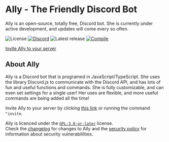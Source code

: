 # Ally - The Friendly Discord Bot

Ally is an open-source, totally free, Discord bot.  She is currently under
active development, and updates will come every so often.

![License](https://img.shields.io/github/license/allydiscord/ally)
[![Discord](https://img.shields.io/discord/457326122066116609?color=7289da&label=discord&logo=discord&link=https://discord.gg/dbXzRek)](https://discord.gg/dbXzRek)
![Latest release](https://img.shields.io/github/v/release/allydiscord/ally?label=latest%20release&logo=github&link=https://github.com/allydiscord/ally/releases)
[![Compile](https://github.com/allydiscord/ally/actions/workflows/buildts.yml/badge.svg?event=push)](https://github.com/allydiscord/ally/actions/workflows/buildts.yml)

[Invite Ally to your server](https://discord.com/oauth2/authorize?scope=bot&client_id=643094405514919956&permissions=468741718)

## About Ally

Ally is a Discord bot that is programed in JavaScript/TypeScript.  She uses the library Discord.js to communicate with the Discord API, and has lots of fun and
useful functions and commands.  She is fully customizable, and can even set
settings for a single user!  Her uses are flexible, and more useful commands
are being added all the time!

Invite Ally to your server by clicking [this link](todo) or running the
command `^invite`.

Ally is licenced under the [`GPL-3.0-or-later`](./LICENSE.txt) license.  
Check the [changelog](./CHANGELOG.md) for changes to Ally and the
[security policy](./SECURITY.md) for information about security
vulnerabililties.
